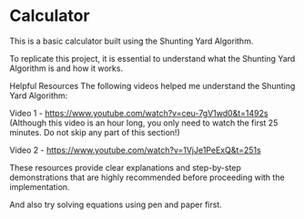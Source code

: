 # Calculator
This is a basic calculator built using the Shunting Yard Algorithm.

To replicate this project, it is essential to understand what the Shunting Yard Algorithm is and how it works.

Helpful Resources
The following videos helped me understand the Shunting Yard Algorithm:

Video 1 - https://www.youtube.com/watch?v=ceu-7gV1wd0&t=1492s (Although this video is an hour long, you only need to watch the first 25 minutes. Do not skip any part of this section!)

Video 2 - https://www.youtube.com/watch?v=1VjJe1PeExQ&t=251s 

These resources provide clear explanations and step-by-step demonstrations that are highly recommended before proceeding with the implementation.

And also try solving equations using pen and paper first.
